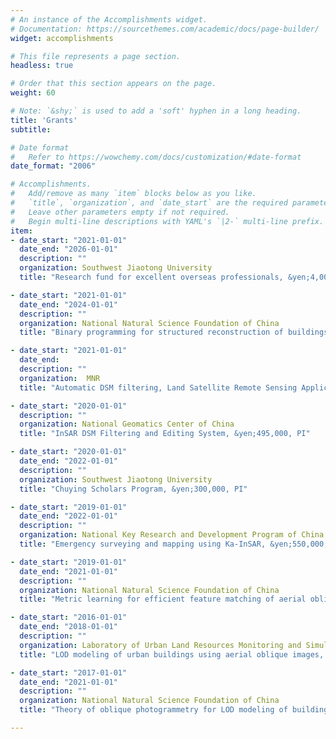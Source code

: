 ```yaml
---
# An instance of the Accomplishments widget.
# Documentation: https://sourcethemes.com/academic/docs/page-builder/
widget: accomplishments

# This file represents a page section.
headless: true

# Order that this section appears on the page.
weight: 60

# Note: `&shy;` is used to add a 'soft' hyphen in a long heading.
title: 'Grants'
subtitle:

# Date format
#   Refer to https://wowchemy.com/docs/customization/#date-format
date_format: "2006"

# Accomplishments.
#   Add/remove as many `item` blocks below as you like.
#   `title`, `organization`, and `date_start` are the required parameters.
#   Leave other parameters empty if not required.
#   Begin multi-line descriptions with YAML's `|2-` multi-line prefix.
item:
- date_start: "2021-01-01"
  date_end: "2026-01-01"
  description: ""
  organization: Southwest Jiaotong University
  title: "Research fund for excellent overseas professionals, &yen;4,000,000, PI"

- date_start: "2021-01-01"
  date_end: "2024-01-01"
  description: ""
  organization: National Natural Science Foundation of China
  title: "Binary programming for structured reconstruction of buildings in complex urban environment, &yen;560,000, PI"

- date_start: "2021-01-01"
  date_end: 
  description: ""
  organization:  MNR
  title: "Automatic DSM filtering, Land Satellite Remote Sensing Application Center, &yen;300,000, PI"

- date_start: "2020-01-01"
  description: ""
  organization: National Geomatics Center of China
  title: "InSAR DSM Filtering and Editing System, &yen;495,000, PI"

- date_start: "2020-01-01"
  date_end: "2022-01-01"
  description: ""
  organization: Southwest Jiaotong University
  title: "Chuying Scholars Program, &yen;300,000, PI"

- date_start: "2019-01-01"
  date_end: "2022-01-01"
  description: ""
  organization: National Key Research and Development Program of China
  title: "Emergency surveying and mapping using Ka-InSAR, &yen;550,000, PI"

- date_start: "2019-01-01"
  date_end: "2021-01-01"
  description: ""
  organization: National Natural Science Foundation of China
  title: "Metric learning for efficient feature matching of aerial oblique images, &yen;210,000, PI"

- date_start: "2016-01-01"
  date_end: "2018-01-01"
  description: ""
  organization: Laboratory of Urban Land Resources Monitoring and Simulation
  title: "LOD modeling of urban buildings using aerial oblique images, &yen;200,000, PI"

- date_start: "2017-01-01"
  date_end: "2021-01-01"
  description: ""
  organization: National Natural Science Foundation of China
  title: "Theory of oblique photogrammetry for LOD modeling of buildings, &yen;3,000,000, Co-I"

---
```

